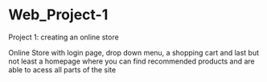 # Web_Project-1
Project 1: creating an online store

Online Store with login page, drop down menu, a shopping cart and last but not least a homepage where you can find recommended products and are able to acess all parts of the site
